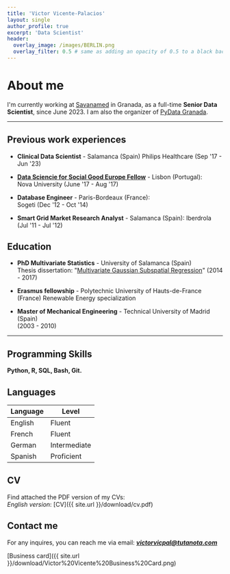 ```yaml
---
title: 'Victor Vicente-Palacios'
layout: single
author_profile: true
excerpt: 'Data Scientist'
header:
  overlay_image: /images/BERLIN.png
  overlay_filter: 0.5 # same as adding an opacity of 0.5 to a black background
---
```


# About me

I'm currently working at [Savanamed](https://www.philips.es/) in Granada, as a full-time **Senior Data Scientist**, since June 2023. I am also the organizer of [PyData Granada](https://www.meetup.com/pydatagrx/).

---

## Previous work experiences
- **Clinical Data Scientist** - Salamanca (Spain)
  Philips Healthcare (Sep '17 - Jun '23)

- **[Data Sciencie for Social Good Europe Fellow](https://www.dssgfellowship.org/europe/)** - Lisbon (Portugal):  
  Nova University (June '17 - Aug '17)

- **Database Engineer** - Paris-Bordeaux (France):  
  Sogeti (Dec '12 - Oct '14)

- **Smart Grid Market Research Analyst** - Salamanca (Spain):
  Iberdrola (Jul '11 - Jul '12)

## Education

- **PhD Multivariate Statistics** - University of Salamanca (Spain)  
  Thesis dissertation: "[Multivariate Gaussian Subspatial Regression](https://www.researchgate.net/publication/339271432_Modelo_de_prediccion_subespacial_Regresion_Multivariante_Gaussiana_Subespacial)"
  (2014 - 2017)

- **Erasmus fellowship** - Polytechnic University of Hauts-de-France (France)
  Renewable Energy specialization

- **Master of Mechanical Engineering** - Technical University of Madrid (Spain)  
  (2003 - 2010)

---

## Programming Skills

**Python, R, SQL, Bash, Git.**

## Languages

| Language | Level  |
|----------|--------|
| English  | Fluent |
| French   | Fluent |
| German | Intermediate |
| Spanish  | Proficient |

## CV

Find attached the PDF version of my CVs:  
*English version*: [CV]({{ site.url }}/download/cv.pdf)  

## Contact me

For any inquires, you can reach me via email: **_[victorvicpal@tutanota.com](mailto:victorvicpal@tutanota.com)_**

[Business card]({{ site.url }}/download/Victor%20Vicente%20Business%20Card.png)
